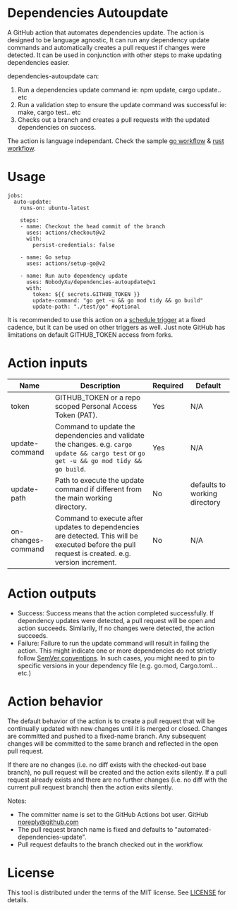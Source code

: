 # Dependencies Autoupdate
A GitHub action that automates dependencies update. The action is designed to be language agnostic, It can run any dependency update commands and automatically creates a pull request if changes were detected. It can be used in conjunction with other steps to make updating dependencies easier.

dependencies-autoupdate can:
1. Run a dependencies update command ie: npm update, cargo update.. etc
2. Run a validation step to ensure the update command was successful ie: make, cargo test.. etc
2. Checks out a branch and creates a pull requests with the updated dependencies on success.

The action is language independant. Check the sample [go workflow](https://github.com/romoh/dependencies-autoupdate/blob/main/.github/workflows/autoupdate-dependencies-go.yml) & [rust workflow](https://github.com/romoh/dependencies-autoupdate/blob/main/.github/workflows/autoupdate-dependencies-rust.yml).

# Usage
```
jobs:
  auto-update:
    runs-on: ubuntu-latest

    steps:
    - name: Checkout the head commit of the branch
      uses: actions/checkout@v2
      with:
        persist-credentials: false
                  
    - name: Go setup
      uses: actions/setup-go@v2
             
    - name: Run auto dependency update 
      uses: NobodyXu/dependencies-autoupdate@v1
      with: 
        token: ${{ secrets.GITHUB_TOKEN }}
        update-command: "go get -u && go mod tidy && go build"
        update-path: "./test/go" #optional
```

It is recommended to use this action on a [schedule trigger](https://docs.github.com/en/actions/reference/workflow-syntax-for-github-actions#onschedule) at a fixed cadence, but it can be used on other triggers as well. Just note GitHub has limitations on default GITHUB_TOKEN access from forks.

# Action inputs

Name |	Description	| Required | Default
--| --| --| --|
token |	GITHUB_TOKEN or a repo scoped Personal Access Token (PAT). | Yes | N/A
update-command | Command to update the dependencies and validate the changes. e.g. `cargo update && cargo test` or `go get -u && go mod tidy && go build`. | Yes | N/A
update-path | Path to execute the update command if different from the main working directory. | No | defaults to working directory
on-changes-command | Command to execute after updates to dependencies are detected. This will be executed before the pull request is created. e.g. version increment. | No | N/A

# Action outputs
- Success: Success means that the action completed successfully. If dependency updates were detected, a pull request will be open and action succeeds. Similarily, If no changes were detected, the action succeeds.
- Failure: Failure to run the update command will result in failing the action. This might indicate one or more dependencies do not strictly follow [SemVer conventions](https://semver.org/). In such cases, you might need to pin to specific versions in your dependency file (e.g. go.mod, Cargo.toml... etc.)

# Action behavior
The default behavior of the action is to create a pull request that will be continually updated with new changes until it is merged or closed. Changes are committed and pushed to a fixed-name branch. Any subsequent changes will be committed to the same branch and reflected in the open pull request.

If there are no changes (i.e. no diff exists with the checked-out base branch), no pull request will be created and the action exits silently.
If a pull request already exists and there are no further changes (i.e. no diff with the current pull request branch) then the action exits silently.

Notes:
* The committer name is set to the GitHub Actions bot user. GitHub <noreply@github.com>
* The pull request branch name is fixed and defaults to "automated-dependencies-update".
* Pull request defaults	to the branch checked out in the workflow.

# License
This tool is distributed under the terms of the MIT license. See [LICENSE](https://github.com/romoh/dependencies-autoupdate/blob/main/LICENSE) for details.
